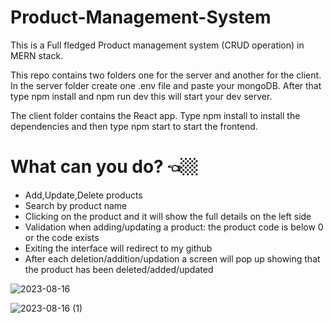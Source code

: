 # Product-Management-System 
 
This is a Full fledged Product management system (CRUD operation) in MERN stack.

This repo contains two folders one for the server and another for the client. In the server folder create one .env file and paste your mongoDB. After that type npm install and npm run dev this will start your dev server.

The client folder contains the React app. Type npm install to install the dependencies and then type npm start to start the frontend.
 
 # What can you do? 👈🏼
- Add,Update,Delete products
- Search by product name
- Clicking on the product and it will show the full details on the left side
- Validation when adding/updating a product: the product code is below 0 or the code exists
- Exiting the interface will redirect to my github
- After each deletion/addition/updation a screen will pop up showing that the product has been deleted/added/updated





![2023-08-16](https://github.com/BenEliyahu/Product-Management-System/assets/108268890/5db69965-6b91-4521-831f-c2037a6ac720)

![2023-08-16 (1)](https://github.com/BenEliyahu/Product-Management-System/assets/108268890/8f149816-d9cf-45ec-b94d-805718e29154)

